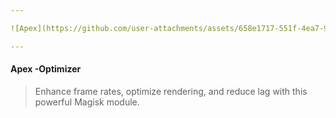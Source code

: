```yaml
---

![Apex](https://github.com/user-attachments/assets/658e1717-551f-4ea7-9284-c59f146fee77)

---
```


#### Apex -Optimizer
> Enhance frame rates, optimize rendering, and reduce lag with this powerful Magisk module.

